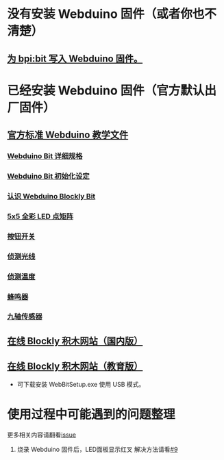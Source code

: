 # 没有安装 Webduino 固件（或者你也不清楚）

## [为 bpi:bit 写入 Webduino 固件。](https://github.com/BPI-STEAM/BPI-BIT-WebDuino)

# 已经安装 Webduino 固件（官方默认出厂固件）

## [官方标准 Webduino 教学文件](https://webduino.com.cn/site/zh_cn/tutorials.html)

### [Webduino Bit 详细规格](https://webduino.com.cn/site/zh_cn/docs/detail.html)

### [Webduino Bit 初始化设定](https://webduino.com.cn/site/zh_cn/docs/setting.html)

### [认识 Webduino Blockly Bit](https://webduino.com.cn/site/zh_cn/docs/blockly.html)

### [5x5 全彩 LED 点矩阵](https://webduino.com.cn/site/zh_cn/docs/rgbmatrix.html)

### [按钮开关](https://webduino.com.cn/site/zh_cn/docs/button.html)

### [侦测光线](https://webduino.com.cn/site/zh_cn/docs/photocell.html)

### [侦测温度](https://webduino.com.cn/site/zh_cn/docs/temperature.html)

### [蜂鸣器](https://webduino.com.cn/site/zh_cn/docs/buzzer.html)

### [九轴传感器](https://webduino.com.cn/site/zh_cn/docs/mpu9250.html)

## [在线 Blockly 积木网站（国内版）](https://bit.webduino.com.cn/blockly)

## [在线 Blockly 积木网站（教育版）](https://webbit.webduino.io/blockly)

- 可下载安装 WebBitSetup.exe 使用 USB 模式。

# 使用过程中可能遇到的问题整理

更多相关内容请翻看[issue](https://github.com/BPI-STEAM/bpi-bit-development/issues)

1. 烧录 Webduino 固件后，LED面板显示红叉
解决方法请看[#9](https://github.com/BPI-STEAM/bpi-bit-development/issues/9#issue-434584662)
